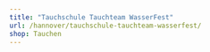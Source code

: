 ```yaml
---
title: "Tauchschule Tauchteam WasserFest"
url: /hannover/tauchschule-tauchteam-wasserfest/
shop: Tauchen
---
```

